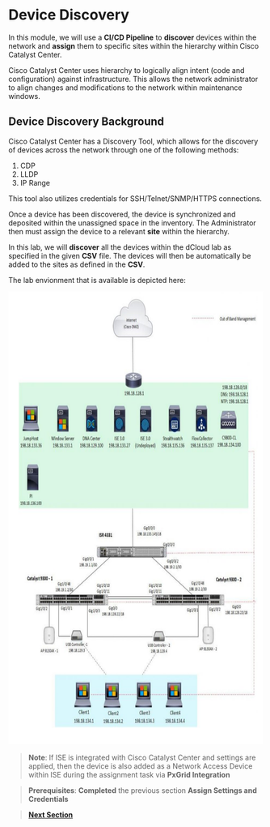 # Device Discovery

In this module, we will use a **CI/CD Pipeline** to **discover** devices within the network and **assign** them to specific sites within the hierarchy within Cisco Catalyst Center. 

Cisco Catalyst Center uses hierarchy to logically align intent (code and configuration) against infrastructure. This allows the network administrator to align changes and modifications to the network within maintenance windows.

## Device Discovery Background

Cisco Catalyst Center has a Discovery Tool, which allows for the discovery of devices across the network through one of the following methods:

1. CDP
2. LLDP
3. IP Range 

This tool also utilizes credentials for SSH/Telnet/SNMP/HTTPS connections.

Once a device has been discovered, the device is synchronized and deposited within the unassigned space in the inventory. The Administrator then must assign the device to a relevant **site** within the hierarchy. 

In this lab, we will **discover** all the devices within the dCloud lab as specified in the given **CSV** file. The devices will then be automatically be added to the sites as defined in the **CSV**. 

The lab envionment that is available is depicted here:

<p align="center"><img src="./images/DCLOUD_Topology_Wireless.png" width="800" height="894.45"></p>

> **Note**: If ISE is integrated with Cisco Catalyst Center and settings are applied, then the device is also added as a Network Access Device within ISE during the assignment task via **PxGrid Integration**

> **Prerequisites**: **Completed** the previous section **Assign Settings and Credentials**

> [**Next Section**](./02-preparation.md)

